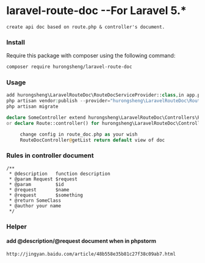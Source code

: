 # laravel-route-doc  --For Laravel 5.*

    create api doc based on route.php & controller's document.
    

### Install

Require this package with composer using the following command:

```bash
composer require hurongsheng/laravel-route-doc
```

### Usage

```php
add hurongsheng\LaravelRouteDoc\RouteDocServiceProvider::class,in app.php
php artisan vendor:publish --provider="hurongsheng\LaravelRouteDoc\RouteDocServiceProvider"
php artisan migrate
```

```php
declare SomeController extend hurongsheng\LaravelRouteDoc\Controllers\RouteDocController;
or declare Route::controller() for hurongsheng\LaravelRouteDoc\Controllers\RouteDocController;
```

```php
     change config in route_doc.php as your wish
     RouteDocController@getList return default view of doc
```

### Rules in controller document

	/**
     * @description   function description
     * @param Request $request
     * @param         $id
     * @request       $name
     * @request       $something
     * @return SomeClass
     * @author your name
     */
    
### Helper

#### add @description/@request document when in phpstorm 

    http://jingyan.baidu.com/article/48b558e35b81c27f38c09ab7.html
    
  
